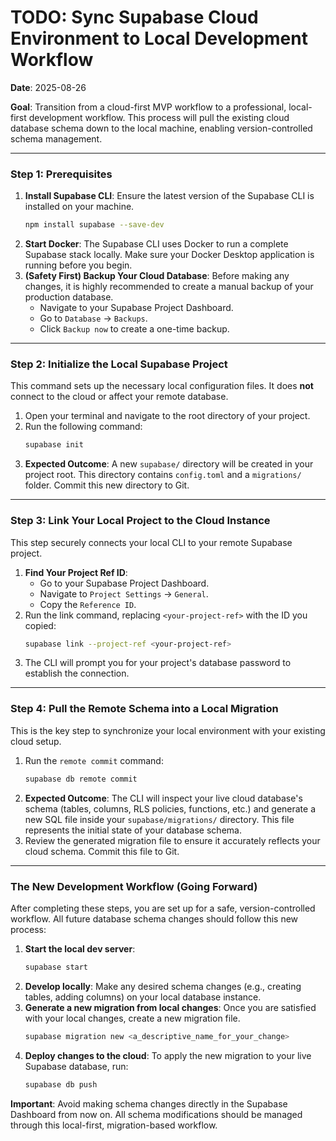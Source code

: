 # TODO: Sync Supabase Cloud Environment to Local Development Workflow

**Date**: 2025-08-26

**Goal**: Transition from a cloud-first MVP workflow to a professional, local-first development workflow. This process will pull the existing cloud database schema down to the local machine, enabling version-controlled schema management.

---

### **Step 1: Prerequisites**

1.  **Install Supabase CLI**: Ensure the latest version of the Supabase CLI is installed on your machine.
    ```bash
    npm install supabase --save-dev
    ```
2.  **Start Docker**: The Supabase CLI uses Docker to run a complete Supabase stack locally. Make sure your Docker Desktop application is running before you begin.
3.  **(Safety First) Backup Your Cloud Database**: Before making any changes, it is highly recommended to create a manual backup of your production database.
    *   Navigate to your Supabase Project Dashboard.
    *   Go to `Database` -> `Backups`.
    *   Click `Backup now` to create a one-time backup.

---

### **Step 2: Initialize the Local Supabase Project**

This command sets up the necessary local configuration files. It does **not** connect to the cloud or affect your remote database.

1.  Open your terminal and navigate to the root directory of your project.
2.  Run the following command:
    ```bash
    supabase init
    ```
3.  **Expected Outcome**: A new `supabase/` directory will be created in your project root. This directory contains `config.toml` and a `migrations/` folder. Commit this new directory to Git.

---

### **Step 3: Link Your Local Project to the Cloud Instance**

This step securely connects your local CLI to your remote Supabase project.

1.  **Find Your Project Ref ID**:
    *   Go to your Supabase Project Dashboard.
    *   Navigate to `Project Settings` -> `General`.
    *   Copy the `Reference ID`.
2.  Run the link command, replacing `<your-project-ref>` with the ID you copied:
    ```bash
    supabase link --project-ref <your-project-ref>
    ```
3.  The CLI will prompt you for your project's database password to establish the connection.

---

### **Step 4: Pull the Remote Schema into a Local Migration**

This is the key step to synchronize your local environment with your existing cloud setup.

1.  Run the `remote commit` command:
    ```bash
    supabase db remote commit
    ```
2.  **Expected Outcome**: The CLI will inspect your live cloud database's schema (tables, columns, RLS policies, functions, etc.) and generate a new SQL file inside your `supabase/migrations/` directory. This file represents the initial state of your database schema.
3.  Review the generated migration file to ensure it accurately reflects your cloud schema. Commit this file to Git.

---

### **The New Development Workflow (Going Forward)**

After completing these steps, you are set up for a safe, version-controlled workflow. All future database schema changes should follow this new process:

1.  **Start the local dev server**:
    ```bash
    supabase start
    ```
2.  **Develop locally**: Make any desired schema changes (e.g., creating tables, adding columns) on your local database instance.
3.  **Generate a new migration from local changes**: Once you are satisfied with your local changes, create a new migration file.
    ```bash
    supabase migration new <a_descriptive_name_for_your_change>
    ```
4.  **Deploy changes to the cloud**: To apply the new migration to your live Supabase database, run:
    ```bash
    supabase db push
    ```

**Important**: Avoid making schema changes directly in the Supabase Dashboard from now on. All schema modifications should be managed through this local-first, migration-based workflow.
